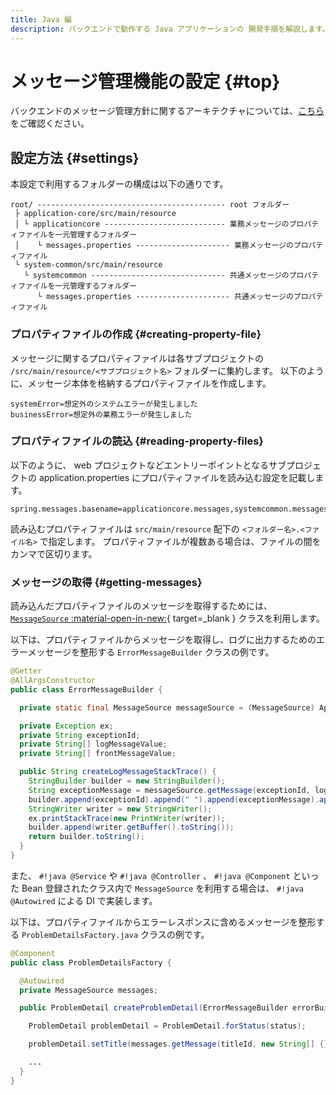 ```yaml
---
title: Java 編
description: バックエンドで動作する Java アプリケーションの 開発手順を解説します。
---
```


<!-- cspell:ignore applicationcore systemcommon -->

# メッセージ管理機能の設定 {#top}

バックエンドのメッセージ管理方針に関するアーキテクチャについては、[こちら](../../../../app-architecture/overview/java-application-processing-system/message-management-policy.md) をご確認ください。

## 設定方法 {#settings}

本設定で利用するフォルダーの構成は以下の通りです。

```terminal linenums="0"
root/ ------------------------------------------ root フォルダー
 ├ application-core/src/main/resource
 │ └ applicationcore --------------------------- 業務メッセージのプロパティファイルを一元管理するフォルダー
 │    └ messages.properties --------------------- 業務メッセージのプロパティファイル
 └ system-common/src/main/resource
   └ systemcommon ------------------------------ 共通メッセージのプロパティファイルを一元管理するフォルダー
      └ messages.properties --------------------- 共通メッセージのプロパティファイル
```

### プロパティファイルの作成 {#creating-property-file}

メッセージに関するプロパティファイルは各サブプロジェクトの `/src/main/resource/<サブプロジェクト名>` フォルダーに集約します。
以下のように、メッセージ本体を格納するプロパティファイルを作成します。

```properties title="message.properties"
systemError=想定外のシステムエラーが発生しました
businessError=想定外の業務エラーが発生しました
```

### プロパティファイルの読込 {#reading-property-files}

以下のように、 web プロジェクトなどエントリーポイントとなるサブプロジェクトの application.properties にプロパティファイルを読み込む設定を記載します。

``` properties title="application.properties"
spring.messages.basename=applicationcore.messages,systemcommon.messages
```

読み込むプロパティファイルは `src/main/resource` 配下の `<フォルダー名>.<ファイル名>` で指定します。
プロパティファイルが複数ある場合は、ファイルの間をカンマで区切ります。

### メッセージの取得 {#getting-messages}

読み込んだプロパティファイルのメッセージを取得するためには、 [`MessageSource` :material-open-in-new:](https://spring.pleiades.io/spring-framework/docs/current/javadoc-api/org/springframework/context/MessageSource.html){ target=_blank } クラスを利用します。

以下は、プロパティファイルからメッセージを取得し、ログに出力するためのエラーメッセージを整形する `ErrorMessageBuilder` クラスの例です。

```java title="ErrorMessageBuilder.java" hl_lines="5 14"
@Getter
@AllArgsConstructor
public class ErrorMessageBuilder {

  private static final MessageSource messageSource = (MessageSource) ApplicationContextWrapper.getBean(MessageSource.class);

  private Exception ex;
  private String exceptionId;
  private String[] logMessageValue;
  private String[] frontMessageValue;

  public String createLogMessageStackTrace() {
    StringBuilder builder = new StringBuilder();
    String exceptionMessage = messageSource.getMessage(exceptionId, logMessageValue, Locale.getDefault());
    builder.append(exceptionId).append(" ").append(exceptionMessage).append(SystemPropertyConstants.LINE_SEPARATOR);
    StringWriter writer = new StringWriter();
    ex.printStackTrace(new PrintWriter(writer));
    builder.append(writer.getBuffer().toString());
    return builder.toString();
  }
}
```

<!-- textlint-disable ja-technical-writing/sentence-length -->
また、 `#!java @Service` や `#!java @Controller` 、 `#!java @Component` といった Bean 登録されたクラス内で `MessageSource` を利用する場合は、 `#!java @Autowired` による DI で実装します。
<!-- textlint-enable ja-technical-writing/sentence-length -->

以下は、プロパティファイルからエラーレスポンスに含めるメッセージを整形する `ProblemDetailsFactory.java` クラスの例です。

```java title="ProblemDetailsFactory.java" hl_lines="4 5 11"
@Component
public class ProblemDetailsFactory {

  @Autowired
  private MessageSource messages;

  public ProblemDetail createProblemDetail(ErrorMessageBuilder errorBuilder, String titleId, HttpStatus status) {

    ProblemDetail problemDetail = ProblemDetail.forStatus(status);

    problemDetail.setTitle(messages.getMessage(titleId, new String[] {}, Locale.getDefault()));

    ...
  }
}
```
